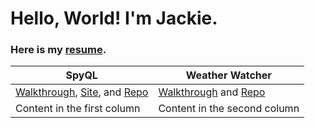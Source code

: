 # Hello, World! I'm Jackie.

### Here is my [resume](https://jackiefeit94.github.io/Resume/).

SpyQL | Weather Watcher
------------ | -------------
[Walkthrough](https://www.youtube.com/watch?v=F86QpHcykgQ), [Site](https://spyql.herokuapp.com/), and [Repo](https://github.com/jackiefeit94/SpyQL) | [Walkthrough](https://www.youtube.com/watch?v=36AS_etm0JM&feature=youtu.be) and [Repo](https://github.com/Jackie-Sydney-Betsy/weather-chrome-extension)
Content in the first column | Content in the second column

<!--
**jackiefeit94/jackiefeit94** is a ✨ _special_ ✨ repository because its `README.md` (this file) appears on your GitHub profile.


